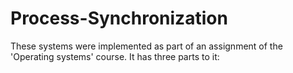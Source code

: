 # Process-Synchronization
These systems were implemented as part of an assignment of the 'Operating systems' course. It has three parts to it:
